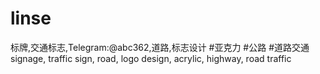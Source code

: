 # linse
标牌,交通标志,Telegram:@abc362,道路,标志设计 #亚克力 #公路 #道路交通 signage, traffic sign, road, logo design, acrylic, highway, road traffic
